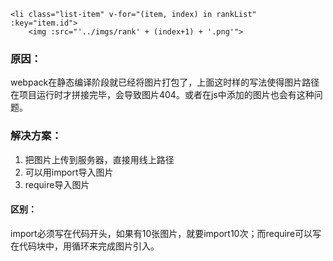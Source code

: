 ```
<li class="list-item" v-for="(item, index) in rankList" :key="item.id">
    <img :src="'../imgs/rank' + (index+1) + '.png'">
```
### 原因：
webpack在静态编译阶段就已经将图片打包了，上面这时样的写法使得图片路径在项目运行时才拼接完毕，会导致图片404。或者在js中添加的图片也会有这种问题。

### 解决方案：
1. 把图片上传到服务器，直接用线上路径
2. 可以用import导入图片
3. require导入图片

#### 区别：

import必须写在代码开头，如果有10张图片，就要import10次；而require可以写在代码块中，用循环来完成图片引入。

